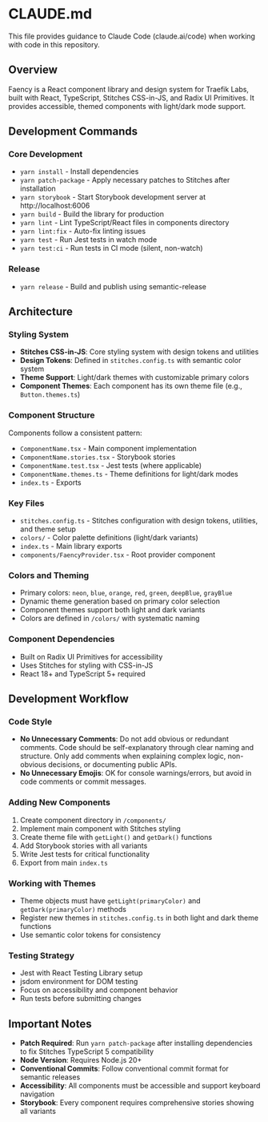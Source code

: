 # CLAUDE.md

This file provides guidance to Claude Code (claude.ai/code) when working with code in this repository.

## Overview

Faency is a React component library and design system for Traefik Labs, built with React, TypeScript, Stitches CSS-in-JS, and Radix UI Primitives. It provides accessible, themed components with light/dark mode support.

## Development Commands

### Core Development

- `yarn install` - Install dependencies
- `yarn patch-package` - Apply necessary patches to Stitches after installation
- `yarn storybook` - Start Storybook development server at http://localhost:6006
- `yarn build` - Build the library for production
- `yarn lint` - Lint TypeScript/React files in components directory
- `yarn lint:fix` - Auto-fix linting issues
- `yarn test` - Run Jest tests in watch mode
- `yarn test:ci` - Run tests in CI mode (silent, non-watch)

### Release

- `yarn release` - Build and publish using semantic-release

## Architecture

### Styling System

- **Stitches CSS-in-JS**: Core styling system with design tokens and utilities
- **Design Tokens**: Defined in `stitches.config.ts` with semantic color system
- **Theme Support**: Light/dark themes with customizable primary colors
- **Component Themes**: Each component has its own theme file (e.g., `Button.themes.ts`)

### Component Structure

Components follow a consistent pattern:

- `ComponentName.tsx` - Main component implementation
- `ComponentName.stories.tsx` - Storybook stories
- `ComponentName.test.tsx` - Jest tests (where applicable)
- `ComponentName.themes.ts` - Theme definitions for light/dark modes
- `index.ts` - Exports

### Key Files

- `stitches.config.ts` - Stitches configuration with design tokens, utilities, and theme setup
- `colors/` - Color palette definitions (light/dark variants)
- `index.ts` - Main library exports
- `components/FaencyProvider.tsx` - Root provider component

### Colors and Theming

- Primary colors: `neon`, `blue`, `orange`, `red`, `green`, `deepBlue`, `grayBlue`
- Dynamic theme generation based on primary color selection
- Component themes support both light and dark variants
- Colors are defined in `/colors/` with systematic naming

### Component Dependencies

- Built on Radix UI Primitives for accessibility
- Uses Stitches for styling with CSS-in-JS
- React 18+ and TypeScript 5+ required

## Development Workflow

### Code Style

- **No Unnecessary Comments**: Do not add obvious or redundant comments. Code should be self-explanatory through clear naming and structure. Only add comments when explaining complex logic, non-obvious decisions, or documenting public APIs.
- **No Unnecessary Emojis**: OK for console warnings/errors, but avoid in code comments or commit messages.

### Adding New Components

1. Create component directory in `/components/`
2. Implement main component with Stitches styling
3. Create theme file with `getLight()` and `getDark()` functions
4. Add Storybook stories with all variants
5. Write Jest tests for critical functionality
6. Export from main `index.ts`

### Working with Themes

- Theme objects must have `getLight(primaryColor)` and `getDark(primaryColor)` methods
- Register new themes in `stitches.config.ts` in both light and dark theme functions
- Use semantic color tokens for consistency

### Testing Strategy

- Jest with React Testing Library setup
- jsdom environment for DOM testing
- Focus on accessibility and component behavior
- Run tests before submitting changes

## Important Notes

- **Patch Required**: Run `yarn patch-package` after installing dependencies to fix Stitches TypeScript 5 compatibility
- **Node Version**: Requires Node.js 20+
- **Conventional Commits**: Follow conventional commit format for semantic releases
- **Accessibility**: All components must be accessible and support keyboard navigation
- **Storybook**: Every component requires comprehensive stories showing all variants
